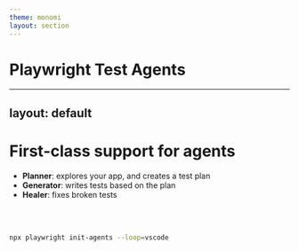 ```yaml
---
theme: monomi
layout: section
---
```


# Playwright Test Agents

---
layout: default
---

# First-class support for agents

- **Planner**: explores your app, and creates a test plan
- **Generator**: writes tests based on the plan
- **Healer**: fixes broken tests

<br />
<br />

```bash
npx playwright init-agents --loop=vscode
```